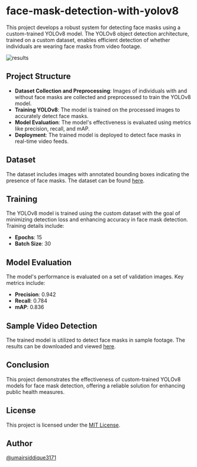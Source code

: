 # face-mask-detection-with-yolov8

This project develops a robust system for detecting face masks using a custom-trained YOLOv8 model. The YOLOv8 object detection architecture, trained on a custom dataset, enables efficient detection of whether individuals are wearing face masks from video footage.

![results](https://github.com/umairsiddique3171/face-mask-detection-with-yolov8/assets/148565997/54383537-0b17-45ad-b815-1cc2f91a4017)

## Project Structure

- **Dataset Collection and Preprocessing**: Images of individuals with and without face masks are collected and preprocessed to train the YOLOv8 model.
- **Training YOLOv8**: The model is trained on the processed images to accurately detect face masks.
- **Model Evaluation**: The model's effectiveness is evaluated using metrics like precision, recall, and mAP.
- **Deployment**: The trained model is deployed to detect face masks in real-time video feeds.

## Dataset

The dataset includes images with annotated bounding boxes indicating the presence of face masks. The dataset can be found [here](https://www.kaggle.com/datasets/aditya276/face-mask-dataset-yolo-format).

## Training

The YOLOv8 model is trained using the custom dataset with the goal of minimizing detection loss and enhancing accuracy in face mask detection. Training details include:
- **Epochs**: 15
- **Batch Size**: 30

## Model Evaluation

The model's performance is evaluated on a set of validation images. Key metrics include:
- **Precision**: 0.942 
- **Recall**: 0.784
- **mAP**: 0.836         

## Sample Video Detection

The trained model is utilized to detect face masks in sample footage. The results can be downloaded and viewed [here](https://github.com/umairsiddique3171/face-mask-detection-with-yolov8/blob/main/results.mp4).

## Conclusion

This project demonstrates the effectiveness of custom-trained YOLOv8 models for face mask detection, offering a reliable solution for enhancing public health measures.

## License

This project is licensed under the [MIT License](https://github.com/umairsiddique3171/face-mask-detection-with-yolov8/blob/main/LICENSE).

## Author

[@umairsiddique3171](https://github.com/umairsiddique3171)
